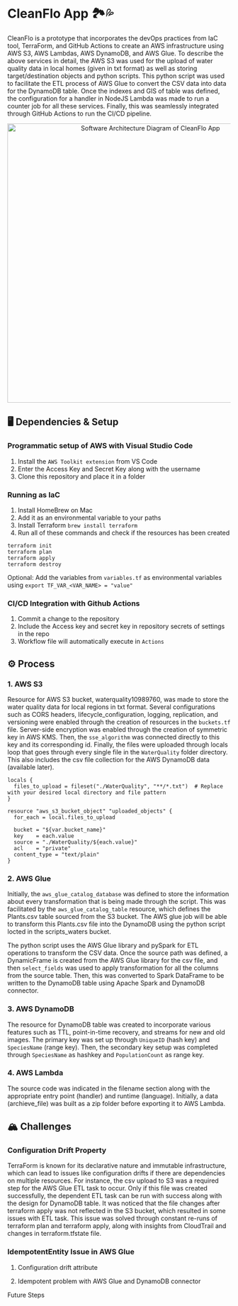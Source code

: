 # CleanFlo App 🏞️💦
CleanFlo is a prototype that incorporates the devOps practices from IaC tool, TerraForm, and GitHub Actions to create an AWS infrastructure using AWS S3, AWS Lambdas, AWS DynamoDB, and AWS Glue. To describe the above services in detail, the AWS S3 was used for the upload of water quality data in local homes (given in txt format) as well as storing target/destination objects and python scripts. This python script was used to facilitate the ETL process of AWS Glue to convert the CSV data into data for the DynamoDB table. Once the indexes and GIS of table was defined, the configuration for a handler in NodeJS Lambda was made to run a counter job for all these services. Finally, this was seamlessly integrated through GitHub Actions to run the CI/CD pipeline. 

<p align="center">
    <img width="630" alt="Software Architecture Diagram of CleanFlo App" src="https://github.com/harinik05/cleanflo-poc/assets/63025647/58bf8cab-8ebc-4d54-8b7a-9039ffb2fff8">
</p>

## 🖥️ Dependencies & Setup

### Programmatic setup of AWS with Visual Studio Code
1. Install the `AWS Toolkit extension` from VS Code
2. Enter the Access Key and Secret Key along with the username
3. Clone this repository and place it in a folder

### Running as IaC
1. Install HomeBrew on Mac 
2. Add it as an environmental variable to your paths
3. Install Terraform `brew install terraform`
4. Run all of these commands and check if the resources has been created
```
terraform init
terraform plan
terraform apply
terraform destroy
```
Optional: Add the variables from `variables.tf` as environmental variables using `export TF_VAR_<VAR_NAME> = "value"`

### CI/CD Integration with Github Actions
1. Commit a change to the repository
2. Include the Access key and secret key in repository secrets of settings in the repo
3. Workflow file will automatically execute in `Actions`

## ⚙️ Process

### 1. AWS S3
Resource for AWS S3 bucket, waterquality10989760, was made to store the water quality data for local regions in txt format. Several configurations such as CORS headers, lifecycle_configuration, logging, replication, and versioning were enabled through the creation of resources in the `buckets.tf` file. Server-side encryption was enabled through the creation of symmetric key in AWS KMS. Then, the `sse_algorithm` was connected directly to this key and its corresponding id. Finally, the files were uploaded through locals loop that goes through every single file in the `WaterQuality` folder directory. This also includes the csv file collection for the AWS DynamoDB data (available later). 
```
locals {
  files_to_upload = fileset("./WaterQuality", "**/*.txt")  # Replace with your desired local directory and file pattern
}

resource "aws_s3_bucket_object" "uploaded_objects" {
  for_each = local.files_to_upload

  bucket = "${var.bucket_name}"
  key    = each.value
  source = "./WaterQuality/${each.value}" 
  acl    = "private"  
  content_type = "text/plain"
}
```

### 2. AWS Glue
Initially, the `aws_glue_catalog_database` was defined to store the information about every transformation that is being made through the script. This was facilitated by the `aws_glue_catalog_table` resource, which defines the Plants.csv table sourced from the S3 bucket. The AWS glue job will be able to transform this Plants.csv file into the DynamoDB using the python script locted in the scripts_waters bucket. 

The python script uses the AWS Glue library and pySpark for ETL operations to transform the CSV data. Once the source path was defined, a DynamicFrame is created from the AWS Glue library for the csv file, and then `select_fields` was used to apply transformation for all the columns from the source table. Then, this was converted to Spark DataFrame to be written to the DynamoDB table using Apache Spark and DynamoDB connector. 

### 3. AWS DynamoDB
The resource for DynamoDB table was created to incorporate various features such as TTL, point-in-time recovery, and streams for new and old images. The primary key was set up through `UniqueID` (hash key) and `SpeciesName` (range key). Then, the secondary key setup was completed through `SpeciesName` as hashkey and `PopulationCount` as range key. 

### 4. AWS Lambda
The source code was indicated in the filename section along with the appropriate entry point (handler) and runtime (language). Initially, a data (archieve_file) was built as a zip folder before exporting it to AWS Lambda. 

## 🏔️ Challenges
### Configuration Drift Property
TerraForm is known for its declarative nature and immutable infrastructure, which can lead to issues like configuration drifts if there are dependencies on multiple resources. For instance, the csv upload to S3 was a required step for the AWS Glue ETL task to occur. Only if this file was created successfully, the dependent ETL task can be run with success along with the design for DynamoDB table. It was noticed that the file changes after terraform apply was not reflected in the S3 bucket, which resulted in some issues with ETL task. This issue was solved through constant re-runs of terraform plan and terraform apply, along with insights from CloudTrail and changes in terraform.tfstate file. 

### IdempotentEntity Issue in AWS Glue

1. Configuration drift attribute

3. Idempotent problem with AWS Glue and DynamoDB connector

Future Steps




